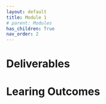 ```yaml
---
layout: default
title: Module 1
# parent: Modules
has_children: True
nav_order: 2
---
```


# Deliverables

# Learing Outcomes
<!-- 
Complete the [lecture quiz]()

Complete the [lab assignment](https://june-skeeter.github.io/GEOB270_Lab1_2021S1/)
 -->
